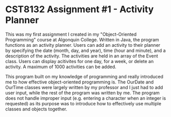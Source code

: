 # CST8132 Assignment #1 - Activity Planner
This was my first assignment I created in my "Object-Oriented Programming" course at Algonquin College. Written in Java, the program functions as an activity planner. Users can add an activity to their planner by specifying the date (month, day, and year), time (hour and minute), and a description of the activity. The activities are held in an array of the Event class. Users can display acitivites for one day, for a week, or delete an activity. A maximum of 1000 activities can be added.

This program built on my knowledge of programming and really introduced me to how effective object-oriented programming is. The OurDate and OurTime classes were largely written by my professor and I just had to add user input, while the rest of the program was written by me. The program does not handle improper input (e.g. entering a character when an integer is requested) as its purpose was to introduce how to effectively use multiple classes and objects together.
